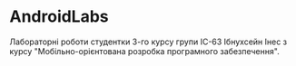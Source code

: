 # AndroidLabs

Лабораторні роботи студентки 3-го курсу групи ІС-63 Ібнухсейн Інес з курсу "Мобільно-орієнтована розробка програмного забезпечення".
